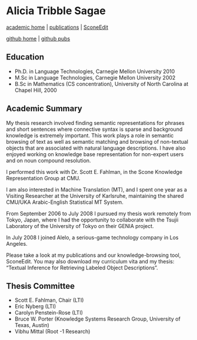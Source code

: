 # Alicia Tribble Sagae

[academic home](http://cs.cmu.edu/~atribble) | [publications](http://www.cs.cmu.edu/~atribble/Publications2013.htm) | [SconeEdit](http://www.cs.cmu.edu/~atribble/SconeEdit2013.htm)

[github home](http://asagae.github.io) | [github pubs](https://asagae.github.io/publications)

## Education
- Ph.D. in Language Technologies, Carnegie Mellon University 2010
- M.Sc in Language Technologies, Carnegie Mellon University 2002
- B.Sc in Mathematics (CS concentration), University of North Carolina at Chapel Hill, 2000

## Academic Summary
My thesis research involved finding semantic representations for phrases and short sentences where connective syntax is sparse and background knowledge is extremely important. This work plays a role in semantic browsing of text as well as semantic matching and browsing of non-textual objects that are associated with natural language descriptions. I have also enjoyed working on knowledge base representation for non-expert users and on noun compound resolution.

I performed this work with Dr. Scott E. Fahlman, in the Scone Knowledge Representation Group at CMU.

I am also interested in Machine Translation (MT), and I spent one year as a Visiting Researcher at the University of Karlsruhe, maintaining the shared CMU/UKA Arabic-English Statistical MT System.

From September 2006 to July 2008 I pursued my thesis work remotely from Tokyo, Japan, where I had the opportunity to collaborate with the Tsujii Laboratory of the University of Tokyo on their GENIA project.

In July 2008 I joined Alelo, a serious-game technology company in Los Angeles.

Please take a look at my publications and our knowledge-browsing tool, SconeEdit. You may also download my curriculum vita and my thesis: “Textual Inference for Retrieving Labeled Object Descriptions”.

## Thesis Committee
- Scott E. Fahlman, Chair (LTI)
- Eric Nyberg (LTI)
- Carolyn Penstein-Rose (LTI)
- Bruce W. Porter (Knowledge Systems Research Group, University of Texas, Austin)
- Vibhu Mittal (Root -1 Research)
